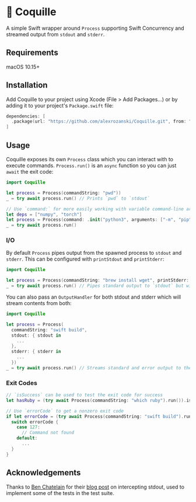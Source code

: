 # 🐚 Coquille

A simple Swift wrapper around `Process` supporting Swift Concurrency and streamed output from `stdout` and `stderr`.

## Requirements

macOS 10.15+

## Installation

Add Coquille to your project using Xcode (File > Add Packages...) or by adding it to your project's `Package.swift` file:

```swift
dependencies: [
  .package(url: "https://github.com/alexrozanski/Coquille.git", from: "0.1.0")
]
```

## Usage

Coquille exposes its own `Process` class which you can interact with to execute commands. `Process.run()` is an `async` function so you can just `await` the exit code:

```swift
import Coquille

let process = Process(commandString: "pwd"))
_ = try await process.run() // Prints `pwd` to `stdout`

// Use `command:` for more easily working with variable command-line arguments
let deps = ["numpy", "torch"]
let process = Process(command: .init("python3", arguments: ["-m", "pip", "install"] + deps)))
_ = try await process.run()
```

### I/O

By default `Process` pipes output from the spawned process to `stdout` and `stderr`. This can be configured with `printStdout` and `printStderr`:

```swift
import Coquille

let process = Process(commandString: "brew install wget", printStderr: false))
_ = try await process.run() // Pipes standard output to `stdout` but will not pipe error output to `stderr`
```

You can also pass an `OutputHandler` for both stdout and stderr which will stream contents from both:

```swift
import Coquille

let process = Process(
  commandString: "swift build",
  stdout: { stdout in
    ...
  },
  stderr: { stderr in
    ...
  })
_ = try await process.run() // Streams standard and error output to the handlers provided to `stdout:` and `stderr:`
```

### Exit Codes

```swift
// `isSuccess` can be used to test the exit code for success
let hasRuby = (try await Process(commandString: "which ruby").run()).isSuccess

// Use `errorCode` to get a nonzero exit code
if let errorCode = (try await Process(commandString: "swift build").run()).errorCode {
  switch errorCode {
    case 127:
      // Command not found
    default:
      ...
  }
}
```

## Acknowledgements

Thanks to [Ben Chatelain](https://github.com/phatblat) for their [blog post](https://phatbl.at/2019/01/08/intercepting-stdout-in-swift.html) on intercepting stdout, used
to implement some of the tests in the test suite.
